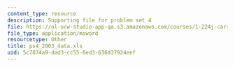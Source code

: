 ```yaml
---
content_type: resource
description: Supporting file for problem set 4
file: https://ol-ocw-studio-app-qa.s3.amazonaws.com/courses/1-224j-carrier-systems-fall-2003/5c7874a9dad3cc556ed3636d37924eef_ps4_2003_data.xls
file_type: application/msword
resourcetype: Other
title: ps4_2003_data.xls
uid: 5c7874a9-dad3-cc55-6ed3-636d37924eef
---
```

